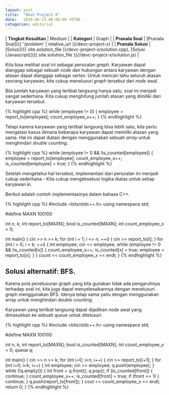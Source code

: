 ```yaml
---
layout: post
title:  "DevC Project X"
date:   2020-06-23 00:00:00 +0700
categories: editorial
---
```


| **Tingkat Kesulitan** | Medium |
| **Kategori** | Graph |
| **Pranala Soal** | [Pranala Soal]({{ '/problem' | relative_url }}/devc-project-x) |
| **Pranala Solusi** | [Solusi]({{ site.solution_file }}/devc-project-x/solution.cpp), [Solusi (Javascript)]({{ site.solution_file }}//devc-project-x/solution.js) |

Kita bisa melihat soal ini sebagai persoalan *graph*. Karyawan dapat dianggap sebagai sebuah *node* dan hubungan antara karyawan dengan atasan dapat dianggap sebagai *vertex*. Untuk mencari tahu seluruh atasan seorang karyawan, kita cukup menelusuri *graph* tersebut dari *node* awal. 

Bila jumlah karyawan yang terlibat langsung hanya satu, soal ini menjadi sangat sederhana. Kita cukup menghitung jumlah atasan yang dimiliki dari karyawan tersebut.

{% highlight cpp %}
while (employee != 0) {
  employee = report_to[employee];
  count_employee_x++;
}
{% endhighlight %}

Tetapi karena karyawan yang terlibat langsung bisa lebih satu, kita perlu mengatasi kasus dimana beberapa karyawan dapat memiliki atasan yang sama. Hal ini dapat diatasi dengan menggunakan sebuah *array* untuk menghindari *double counting*.

{% highlight cpp %}
while (employee != 0 && !is_counted[employee]) {
  employee = report_to[employee];
  count_employee_x++;
  is_counted[employee] = true;
}
{% endhighlight %}


Setelah mengetahui hal tersebut, implementasi dari persoalan ini menjadi cukup sederhana - Kita cukup mengeksekusi logika diatas untuk setiap karyawan ki.

Berikut adalah contoh implementasinya dalam bahasa C++.


{% highlight cpp %}
#include <bits/stdc++.h>
using namespace std;

#define MAXN 100100

int n, k;
int report_to[MAXN];
bool is_counted[MAXN];
int count_employee_x = 0;

int main() {
  cin >> n >> k;
  for (int i = 1; i <= n; ++i) {
    cin >> report_to[i];
  }
  for (int i = 0; i < k; ++i) {
    int employee;
    cin << employee;
    while (employee != 0 && !is_counted[x]) {
      count_employee_x++;
      is_counted[x] = true;
      employee = report_to[x];
    }
  }
  count << count_employee_x << endl;
}
{% endhighlight %}

## Solusi alternatif: BFS.

Karena pola penelusuran graph yang kita gunakan tidak ada pengaruhnya terhadap soal ini, kita juga dapat menyelesaikannya dengan menelusuri graph menggunakan BFS. Idenya tetap sama yaitu dengan menggunakan array untuk menghindari *double counting*. 

Karyawan yang terlibat langsung dapat dijadikan *node* awal yang dimasukkan ke sebuah *queue* untuk ditelusuri.

{% highlight cpp %}
#include <bits/stdc++.h>
using namespace std;

#define MAXN 100100

int n, k;
int report_to[MAXN];
bool is_counted[MAXN];
int count_employee_x = 0;
queue<int> q;

int main() {
    cin >> n >> k;
    for (int i=0; i<n; i++) {
        cin >> report_to[i+1];
    }
    for (int i=0; i<k; i++) {
        int employee;
        cin >> employee;
        q.push(employee);
    }
    while (!q.empty()) {
        int front = q.front();
        q.pop();
        if (is_counted[front]) {
            continue;
        }
        count_employee_x++;
        is_counted[front] = true;
        if (front == 1) {
            continue;
        }
        q.push(report_to[front]);
    }
    cout << count_employee_x << endl;
    return 0;
}
{% endhighlight %}
